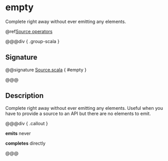 # empty

Complete right away without ever emitting any elements.

@ref[Source operators](../index.md#source-operators)

@@@div { .group-scala }

## Signature

@@signature [Source.scala]($akka$/akka-stream/src/main/scala/akka/stream/scaladsl/Source.scala) { #empty }

@@@

## Description

Complete right away without ever emitting any elements. Useful when you have to provide a source to
an API but there are no elements to emit.


@@@div { .callout }

**emits** never

**completes** directly

@@@

